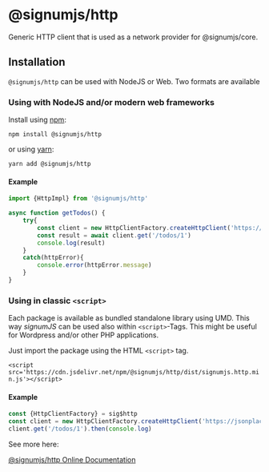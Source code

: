 # @signumjs/http

Generic HTTP client that is used as a network provider for @signumjs/core.

## Installation

`@signumjs/http` can be used with NodeJS or Web. Two formats are available

### Using with NodeJS and/or modern web frameworks

Install using [npm](https://www.npmjs.org/):

```
npm install @signumjs/http
```

or using [yarn](https://yarnpkg.com/):

``` yarn
yarn add @signumjs/http
```

#### Example

```js
import {HttpImpl} from '@signumjs/http'

async function getTodos() {
    try{
        const client = new HttpClientFactory.createHttpClient('https://jsonplaceholder.typicode.com/');
        const result = await client.get('/todos/1')
        console.log(result)
    }
    catch(httpError){
        console.error(httpError.message)
    }
}
```

### Using in classic `<script>`

Each package is available as bundled standalone library using UMD.
This way _signumJS_ can be used also within `<script>`-Tags.
This might be useful for Wordpress and/or other PHP applications.

Just import the package using the HTML `<script>` tag.

`<script src='https://cdn.jsdelivr.net/npm/@signumjs/http/dist/signumjs.http.min.js'></script>`

#### Example

```js
const {HttpClientFactory} = sig$http
const client = new HttpClientFactory.createHttpClient('https://jsonplaceholder.typicode.com/');
client.get('/todos/1').then(console.log)
```

See more here:

[@signumjs/http Online Documentation](https://signum-network.github.io/signumjs/modules/http.html)
